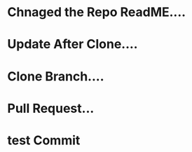 # Chnaged the Repo ReadME....

# Update After Clone....

# Clone Branch....

# Pull Request...

# test Commit